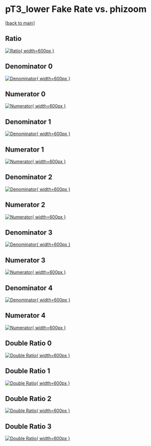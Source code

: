 # pT3_lower Fake Rate vs. phizoom

[[back to main](./)]



## Ratio

[![Ratio](../mtv/var/pT3_lower_fakerate_phizoom.png){ width=600px }](../mtv/var/pT3_lower_fakerate_phizoom.pdf)

## Denominator 0

[![Denominator](../mtv/den/pT3_lower_fakerate_phizoom_den0.png){ width=600px }](../mtv/den/pT3_lower_fakerate_phizoom_den0.pdf)

## Numerator 0

[![Numerator](../mtv/num/pT3_lower_fakerate_phizoom_num0.png){ width=600px }](../mtv/num/pT3_lower_fakerate_phizoom_num0.pdf)

## Denominator 1

[![Denominator](../mtv/den/pT3_lower_fakerate_phizoom_den1.png){ width=600px }](../mtv/den/pT3_lower_fakerate_phizoom_den1.pdf)

## Numerator 1

[![Numerator](../mtv/num/pT3_lower_fakerate_phizoom_num1.png){ width=600px }](../mtv/num/pT3_lower_fakerate_phizoom_num1.pdf)

## Denominator 2

[![Denominator](../mtv/den/pT3_lower_fakerate_phizoom_den2.png){ width=600px }](../mtv/den/pT3_lower_fakerate_phizoom_den2.pdf)

## Numerator 2

[![Numerator](../mtv/num/pT3_lower_fakerate_phizoom_num2.png){ width=600px }](../mtv/num/pT3_lower_fakerate_phizoom_num2.pdf)

## Denominator 3

[![Denominator](../mtv/den/pT3_lower_fakerate_phizoom_den3.png){ width=600px }](../mtv/den/pT3_lower_fakerate_phizoom_den3.pdf)

## Numerator 3

[![Numerator](../mtv/num/pT3_lower_fakerate_phizoom_num3.png){ width=600px }](../mtv/num/pT3_lower_fakerate_phizoom_num3.pdf)

## Denominator 4

[![Denominator](../mtv/den/pT3_lower_fakerate_phizoom_den4.png){ width=600px }](../mtv/den/pT3_lower_fakerate_phizoom_den4.pdf)

## Numerator 4

[![Numerator](../mtv/num/pT3_lower_fakerate_phizoom_num4.png){ width=600px }](../mtv/num/pT3_lower_fakerate_phizoom_num4.pdf)

## Double Ratio 0

[![Double Ratio](../mtv/ratio/pT3_lower_fakerate_phizoom_ratio0.png){ width=600px }](../mtv/ratio/pT3_lower_fakerate_phizoom_ratio0.pdf)

## Double Ratio 1

[![Double Ratio](../mtv/ratio/pT3_lower_fakerate_phizoom_ratio1.png){ width=600px }](../mtv/ratio/pT3_lower_fakerate_phizoom_ratio1.pdf)

## Double Ratio 2

[![Double Ratio](../mtv/ratio/pT3_lower_fakerate_phizoom_ratio2.png){ width=600px }](../mtv/ratio/pT3_lower_fakerate_phizoom_ratio2.pdf)

## Double Ratio 3

[![Double Ratio](../mtv/ratio/pT3_lower_fakerate_phizoom_ratio3.png){ width=600px }](../mtv/ratio/pT3_lower_fakerate_phizoom_ratio3.pdf)

